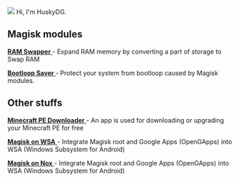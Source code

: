 <img src="https://avatars.githubusercontent.com/u/84650617?s=48&v=4" />  Hi, I'm HuskyDG.



## Magisk modules

[ **RAM Swapper** ](https://github.com/HuskyDG/Magisk_RAM_Swapper) - Expand RAM memory by converting a part of storage to Swap RAM

[ **Bootloop Saver** ](https://github.com/HuskyDG/Magisk_BootloopSaver) - Protect your system from bootloop caused by Magisk modules.



## Other stuffs

[ **Minecraft PE Downloader** ](./mcdownload) - An app is used for downloading or upgrading your Minecraft PE for free

[ **Magisk on WSA** ](./magiskonwsa) - Integrate Magisk root and Google Apps (OpenGApps) into WSA (Windows Subsystem for Android)

[ **Magisk on Nox** ](./magiskonnox) - Integrate Magisk root and Google Apps (OpenGApps) into WSA (Windows Subsystem for Android)
